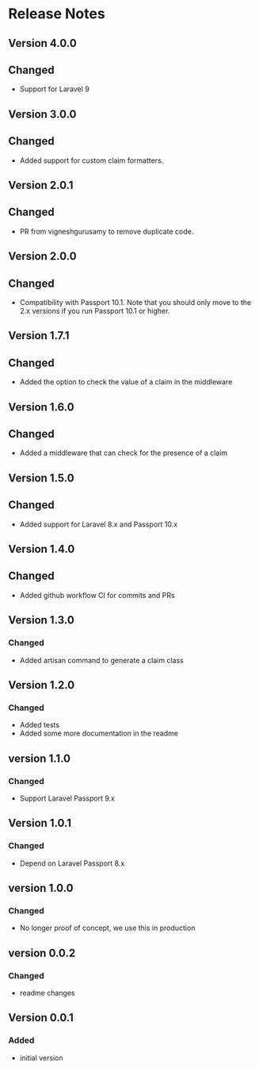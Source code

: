 # Release Notes

## Version 4.0.0
## Changed

- Support for Laravel 9

## Version 3.0.0
## Changed

- Added support for custom claim formatters.

## Version 2.0.1
## Changed

- PR from vigneshgurusamy to remove duplicate code.

## Version 2.0.0
## Changed

- Compatibility with Passport 10.1. Note that you should only move to the 2.x versions if you run Passport 10.1 or higher. 

## Version 1.7.1
## Changed

- Added the option to check the value of a claim in the middleware

## Version 1.6.0
## Changed

- Added a middleware that can check for the presence of a claim

## Version 1.5.0
## Changed

- Added support for Laravel 8.x and Passport 10.x

## Version 1.4.0
## Changed

- Added github workflow CI for commits and PRs

## Version 1.3.0
### Changed

- Added artisan command to generate a claim class

## Version 1.2.0
### Changed

- Added tests
- Added some more documentation in the readme

## version 1.1.0
### Changed

- Support Laravel Passport 9.x

## Version 1.0.1
### Changed

- Depend on Laravel Passport 8.x

## version 1.0.0
### Changed

- No longer proof of concept, we use this in production

## version 0.0.2
### Changed

- readme changes

## Version 0.0.1
### Added
- initial version
